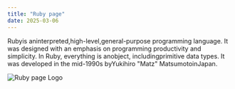 ```yaml
---
title: "Ruby page"
date: 2025-03-06
---
```


Rubyis aninterpreted,high-level,general-purpose programming language. It was designed with an emphasis on programming productivity and simplicity. In Ruby, everything is anobject, includingprimitive data types. It was developed in the mid-1990s byYukihiro "Matz" MatsumotoinJapan.

![Ruby page Logo](https://upload.wikimedia.org/wikipedia/commons/thumb/7/73/Ruby_logo.svg/121px-Ruby_logo.svg.png)
